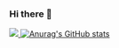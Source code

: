 ### Hi there 👋
<a href="https://www.linkedin.com/in/bk-m-b31631209/" target="_blank"><img src="https://img.shields.io/badge/Linkedin-blue-#0A66C2">
[![Anurag's GitHub stats](https://github-readme-stats.vercel.app/api?username=NIckmin96)](https://github.com/anuraghazra/github-readme-stats)  
<!--
**NIckmin96/NIckmin96** is a ✨ _special_ ✨ repository because its `README.md` (this file) appears on your GitHub profile.

Here are some ideas to get you started:

- 🔭 I’m currently working on ...
- 🌱 I’m currently learning ...
- 👯 I’m looking to collaborate on ...
- 🤔 I’m looking for help with ...
- 💬 Ask me about ...
- 📫 How to reach me: ...
- 😄 Pronouns: ...
- ⚡ Fun fact: ...
-->
